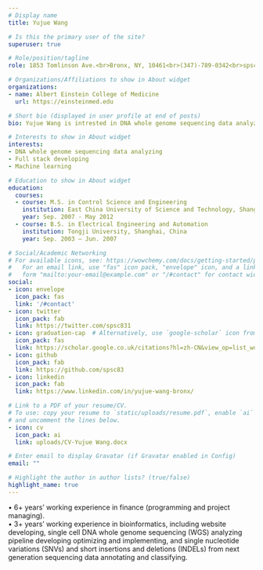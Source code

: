 ```yaml
---
# Display name
title: Yujue Wang

# Is this the primary user of the site?
superuser: true

# Role/position/tagline
role: 1853 Tomlinson Ave.<br>Bronx, NY, 10461<br>(347)-789-0342<br>spsc83@gmail.com<br><br>Research Technician

# Organizations/Affiliations to show in About widget
organizations:
- name: Albert Einstein College of Medicine
  url: https://einsteinmed.edu

# Short bio (displayed in user profile at end of posts)
bio: Yujue Wang is intrested in DNA whole genome sequencing data analyzing, full stack developing. Currently he is studying maching learning.

# Interests to show in About widget
interests:
- DNA whole genome sequencing data analyzing
- Full stack developing
- Machine learning

# Education to show in About widget
education:
  courses:
  - course: M.S. in Control Science and Engineering
    institution: East China University of Science and Technology, Shanghai, China
    year: Sep. 2007 - May 2012 
  - course: B.S. in Electrical Engineering and Automation
    institution: Tongji University, Shanghai, China
    year: Sep. 2003 – Jun. 2007

# Social/Academic Networking
# For available icons, see: https://wowchemy.com/docs/getting-started/page-builder/#icons
#   For an email link, use "fas" icon pack, "envelope" icon, and a link in the
#   form "mailto:your-email@example.com" or "/#contact" for contact widget.
social:
- icon: envelope
  icon_pack: fas
  link: '/#contact'
- icon: twitter
  icon_pack: fab
  link: https://twitter.com/spsc831
- icon: graduation-cap  # Alternatively, use `google-scholar` icon from `ai` icon pack
  icon_pack: fas
  link: https://scholar.google.co.uk/citations?hl=zh-CN&view_op=list_works&gmla=AJsN-F7ULOJ9kZfznHvsPYXoTzpYDGks4X4yTKMxjHyS0R5jb46C_-vltDchd98pypsbW8G5J6qEd3_ennkz5S9EzZKy71VE6q7wRHXLcdoB4Eb79Mu1tVY&user=48HV5NoAAAAJ
- icon: github
  icon_pack: fab
  link: https://github.com/spsc83
- icon: linkedin
  icon_pack: fab
  link: https://www.linkedin.com/in/yujue-wang-bronx/

# Link to a PDF of your resume/CV.
# To use: copy your resume to `static/uploads/resume.pdf`, enable `ai` icons in `params.toml`, 
# and uncomment the lines below.
- icon: cv
  icon_pack: ai
  link: uploads/CV-Yujue Wang.docx

# Enter email to display Gravatar (if Gravatar enabled in Config)
email: ""

# Highlight the author in author lists? (true/false)
highlight_name: true
---
```

• 6+ years’ working experience in finance (programming and project managing). <br>
• 3+ years’ working experience in bioinformatics, including website developing, single cell DNA whole genome sequencing (WGS) analyzing pipeline developing optimizing and implementing, and single nucleotide variations (SNVs) and short insertions and deletions (INDELs) from next generation sequencing data annotating and classifying.


<!-- Yujue Wang is a research technician at Albert Einstein College of Medicine, department of genetics. He helps the postdocs, professors, and labs with their computational projects. He is familiar with the DNA mapping and variant calling pipelines. And he is fluent in many coding languages such as Python, R, Flask, MySQL, HTML, CSS, JavaScript, jQuery, Bash, C/C++, Delphi, Java, Perl. He is also a native speaker of Chinese (Mandarin). -->


<!-- {{< icon name="download" pack="fas" >}} Download my {{< staticref "uploads/CV-Yujue Wang.docx" "newtab" >}}resumé{{< /staticref >}}. -->
